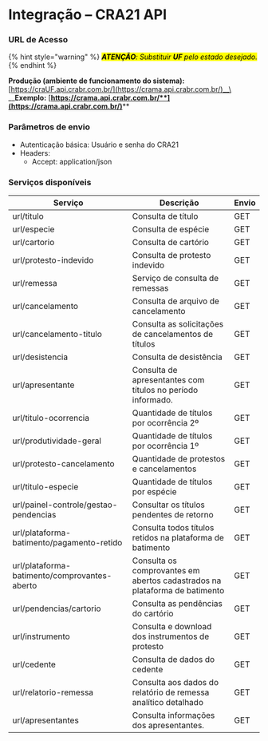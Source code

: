 # Integração – CRA21 API

### URL de Acesso

{% hint style="warning" %}
_<mark style="color:red;"><mark style="background-color:yellow;">**ATENÇÃO**<mark style="background-color:yellow;"></mark><mark style="color:red;"><mark style="background-color:yellow;">: Substituir<mark style="background-color:yellow;"></mark> <mark style="color:red;"><mark style="background-color:yellow;"> </mark><mark style="color:red;"><mark style="background-color:yellow;">**UF**<mark style="background-color:yellow;"></mark> <mark style="color:red;"><mark style="background-color:yellow;"> </mark><mark style="color:red;"><mark style="background-color:yellow;">pelo estado desejado.<mark style="background-color:yellow;"></mark>_
{% endhint %}

**Produção (ambiente de funcionamento do sistema):** \
[https://craUF.api.crabr.com.br/](https://crama.api.crabr.com.br/)__\
__**Exemplo:** [**https://crama.api.crabr.com.br/**](https://crama.api.crabr.com.br/)****

### Parâmetros de envio

* Autenticação básica: Usuário e senha do CRA21
* Headers:
  * Accept: application/json

### Serviços disponíveis

| Serviço                                      | Descrição                                                                  | Envio |
| -------------------------------------------- | -------------------------------------------------------------------------- | ----- |
| url/titulo                                   | Consulta de título                                                         | GET   |
| url/especie                                  | Consulta de espécie                                                        | GET   |
| url/cartorio                                 | Consulta de cartório                                                       | GET   |
| url/protesto-indevido                        | Consulta de protesto indevido                                              | GET   |
| url/remessa                                  | Serviço de consulta de remessas                                            | GET   |
| url/cancelamento                             | Consulta de arquivo de cancelamento                                        | GET   |
| url/cancelamento-titulo                      | Consulta as solicitações de cancelamentos de títulos                       | GET   |
| url/desistencia                              | Consulta de desistência                                                    | GET   |
| url/apresentante                             | Consulta de apresentantes com títulos no período informado.                | GET   |
| url/titulo-ocorrencia                        | Quantidade de títulos por ocorrência 2º                                    | GET   |
| url/produtividade-geral                      | Quantidade de títulos por ocorrência 1º                                    | GET   |
| url/protesto-cancelamento                    | Quantidade de protestos e cancelamentos                                    | GET   |
| url/titulo-especie                           | Quantidade de títulos por espécie                                          | GET   |
| url/painel-controle/gestao-pendencias        | Consultar os títulos pendentes de retorno                                  | GET   |
| url/plataforma-batimento/pagamento-retido    | Consulta todos títulos retidos na plataforma de batimento                  | GET   |
| url/plataforma-batimento/comprovantes-aberto | Consulta os comprovantes em abertos cadastrados na plataforma de batimento | GET   |
| url/pendencias/cartorio                      | Consulta as pendências do cartório                                         | GET   |
| url/instrumento                              | Consulta e download dos instrumentos de protesto                           | GET   |
| url/cedente                                  | Consulta de dados do cedente                                               | GET   |
| url/relatorio-remessa                        | Consulta aos dados do relatório de remessa analítico detalhado             | GET   |
| url/apresentantes                            | Consulta informações dos apresentantes.                                    | GET   |
